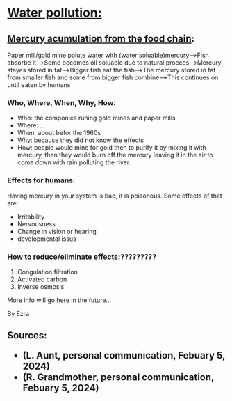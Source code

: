 
<html lang="en">
<head>
    <meta charset="UTF-8">
    <meta name="viewport" content="width=device-width, initial-scale=1.0">
    <link rel="stylesheet" href="edit.css">
</head>
<body>
    <h1><u>Water pollution:</u></h1>
    <h2><u>Mercury acumulation from the food chain</u>:</h2>
    <p>Paper mill/gold mine polute water with (water soluable)mercury-->Fish absorbe it-->Some becomes oil soluable due to natural procces-->Mercury stayes stored in fat-->Bigger fish eat the fish-->The mercury stored in fat from smaller fish and some from bigger fish combine-->This continues on until eaten by humans</p>
    <h3>Who, Where, When, Why, How:</h3>
    <ul>
        <li>Who: the componies runing gold mines and paper mills</li>
        <li>Where: ...</li>
        <li>When: about befor the 1960s</li>
        <li>Why: because they did not know the effects</li>
        <li>How: people would mine for gold then to purify it by mixing it with mercury, then they would burn off the mercury leaving it in the air to come down with rain polluting the river.</li>
    </ul>
    <h3>Effects for humans:</h3>
    <p>Having mercury in your system is bad, it is poisonous. Some effects of that are:</p>
    <ul>
        <li>Irritability</li>
        <li>Nervousness</li>
        <li>Change in vision or hearing</li>
        <li>developmental issus</li>
    </ul>
    <h3>How to reduce/eliminate effects:?????????</h3>
    <ol>
        <li>Congulation filtration</li>
        <li>Activated carbon</li>
        <li>Inverse osmosis</li>
    </ol>
    <p>More info will go here in the future...</p>
    <p>By Ezra</p>
    <h2>Sources:
    <ul>
        <li>(L. Aunt, personal communication, Febuary 5, 2024)</li>
        <li>(R. Grandmother, personal communication, Febuary 5, 2024)</li>
    </ul>
</body>
</body>
</html>
